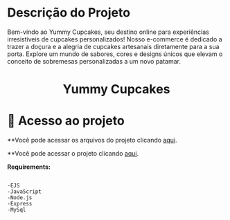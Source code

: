 # Descrição do Projeto
Bem-vindo ao Yummy Cupcakes, seu destino online para experiências irresistíveis de cupcakes personalizados! Nosso e-commerce é dedicado a trazer a doçura e a alegria de cupcakes artesanais diretamente para a sua porta. Explore um mundo de sabores, cores e designs únicos que elevam o conceito de sobremesas personalizadas a um novo patamar.

<h1 align="center"> Yummy Cupcakes </h1>

# 📁 Acesso ao projeto

**Você pode acessar os arquivos do projeto clicando <a href="https://github.com/luana-gruber/yummy-cupcakes">aqui</a>.</p>
**Você pode acessar o projeto clicando <a href="https://yummy-cupcakes-production.up.railway.app/">aqui</a>.</p>

<b>Requirements:</b>

<pre class="notranslate"><code>
-EJS
-JavaScript
-Node.js
-Express
-MySql
</code>
</pre>